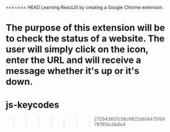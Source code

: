<<<<<<< HEAD
Learning ReactJS by creating a Google Chrome extension.

The purpose of this extension will be to check the status of a website. The user will simply click on the icon, enter the URL and will receive a message whether it's up or it's down.
=======
# js-keycodes
>>>>>>> 272943607c58cff422db14475f04797610c0b8e4
